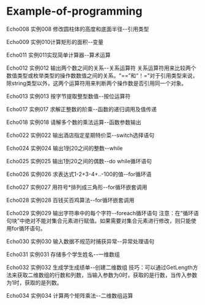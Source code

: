 ﻿# Example-of-programming

Echo008
实例008 修改圆柱体的高度和底面半径--引用类型

Echo009
实例010计算矩形的面积--变量

Echo011 
实例011实现简单计算器--算术运算


Echo012 
实例012 输出两个数之间的关系--关系运算符
关系运算符用来比较两个数值类型或枚举类型的操作数数值之间的关系。“==”和“！=”对于引用类型来说，除string类型以外，这两个运算符用来判断两个操作数是否引用同一个对象。

Echo013 
实例013 按字节提取整型数值--按位运算符

Echo017 
实例017 求解正整数的阶乘--函数的递归调用及值传递

Echo018
实例018 请解多个数的乘法运算--函数参数输出

Echo022 
实例022 输出酒店指定星期特价菜--switch选择语句

Echo024 
实例024 输出1到20之间的整数--while

Echo025 
实例025 输出1到20之间的偶数--do while循环语句

Echo026 
实例026 求表达式1-2+3-4+..-100的值--for循环语

Echo027 
实例027 用符号*排列成三角形--for循环嵌套调用

Echo028 
实例028 百钱买百鸡算法--for循环嵌套调用

Echo029 实例029 输出字符串中的每个字符--foreach循环语句
注意：在“循环语句块”中绝对不能对集合元素进行赋值。如果需要对集合元素进行修改，则只能使用for循环语句。

Echo030 
实例030 输入数据不规范时捕获异常--异常处理语句

Echo031
实例031 存储多个学生姓名--一维数组

Echo032 
实例032 生成学生成绩单--创建二维数组
技巧：可以通过GetLength方法来获取二维数组的行数和列数，当输入参数为0时，获取的是行数，当传入参数为1时，获取的是列数。

Echo034 
实例034 计算两个矩阵乘法--二维数组运算